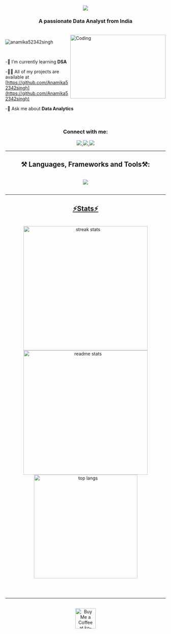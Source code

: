 <h1 align="center">
    <img src="https://readme-typing-svg.herokuapp.com/?font=Righteous&size=35&center=true&vCenter=true&width=500&height=70&duration=4000&lines=Hi+There!+👋;+I'm+Anamika+Singh!;" />
</h1>
<h3 align="center">A passionate Data Analyst from India</h3>
</br>
<img align="right"alt="Coding" width="300"height="200"src="https://i.pinimg.com/originals/54/e3/7d/54e37d8074ebcde1d96c77d7b2a7f310.gif">
<p align="left"> 
    <img src="https://komarev.com/ghpvc/?username=anamika52342singh&label=Profile%20views&color=0e75b6&style=flat" alt="anamika52342singh" /> </p>
<br/>
<div align ="left">
    
-🍄 I’m currently learning **DSA**
 
-👨‍💻 All of my projects are available at [https://github.com/Anamika52342singh](https://github.com/Anamika52342singh)
  
-💬 Ask me about **Data Analytics** 
</div>
<br/>
<div>
<h3 align="center">Connect with me:</h3>
<p align="center">
<a href="mailto:anamikasingh52342@gmail.com">
<img src="https://img.shields.io/badge/Gmail-333333?style=for-the-badge&logo=gmail&logoColor=red" />
</a>
<a href="https://linkedin.com/in/anamika-singh-040a75251" target="blank">
<img src="https://img.shields.io/badge/LinkedIn-0077B5?style=for-the-badge&logo=linkedin&logoColor=white" target="_blank" />
</a>
<a href="https://github.com/Anamika52342singh" target="blank">
  <img src="https://img.shields.io/badge/Github-FF5722?style=for-the-badge&logo=todoist&logoColor=white" target="_blank" /> <!-- sqlite, safari, google-chrome are other good icon options -->
</a>
</p>
</div>

<hr/>

<h2 align="center">⚒️ Languages, Frameworks and Tools⚒️:</h2>
<br/>
<div align="center">
    <a href= "https://skillicons.dev">
    <img src="https://skillicons.dev/icons?i=python,html,css,javascript,git,vscode,react,java,r,cpp,mongodb" /><br/> 
</div>   
<br/>
<hr/>

<h2 align="center"> ⚡Stats⚡</h2>
<br>
<div align="center">
 <img width=390 src="https://github-readme-streak-stats.herokuapp.com/?user=anamika52342singh&count_private=true&theme=react&border_radius=10" alt="streak stats"/>
<img width=390 src="https://github-readme-stats.vercel.app/api?username=anamika52342singh&count_private=true&show_icons=true&theme=react&rank_icon=github&border_radius=10" alt="readme stats" />
  <br/>
  <img width=325 align="center" src="https://github-readme-stats.vercel.app/api/top-langs?username=anamika52342singh&hide=HTML&langs_count=8&layout=compact&theme=react&border_radius=10&size_weight=0.5&count_weight=0.5&exclude_repo=github-readme-stats" alt="top langs" />
</div>

<br/><br/>
<hr/>

<br/>

<div align="center">
<a href='https://ko-fi.com/V7V4RAK9C' target='_blank'><img height='64' style='border:0px;height:64px;' src='https://storage.ko-fi.com/cdn/kofi1.png?v=3' border='0' alt='Buy Me a Coffee at ko-fi.com' /></a>
</div>

<br/>

<!--
**Anamika52342singh/Anamika52342singh** is a ✨ _special_ ✨ repository because its `README.md` (this file) appears on your GitHub profile.

Here are some ideas to get you started:

- 🔭 I’m currently working on ...
- 🌱 I’m currently learning ...
- 👯 I’m looking to collaborate on ...
- 🤔 I’m looking for help with ...
- 💬 Ask me about ...
- 📫 How to reach me: ...
- 😄 Pronouns: ...
- ⚡ Fun fact: ...
-->
